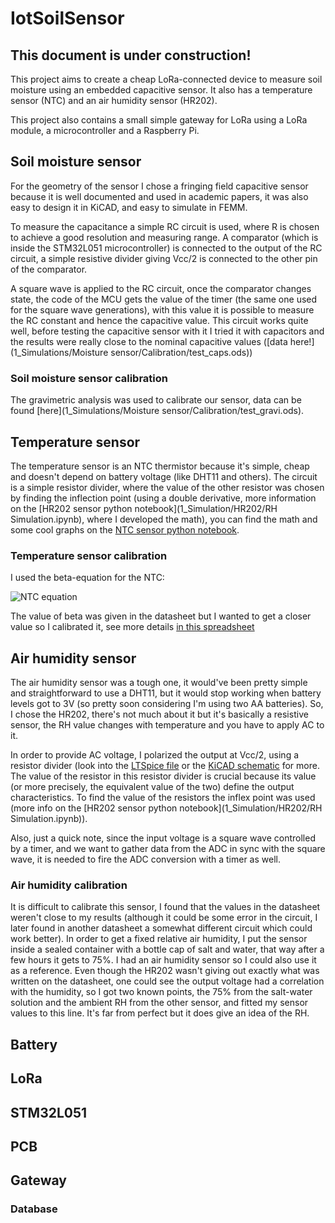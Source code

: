 # IotSoilSensor

## This document is under construction!

This project aims to create a cheap LoRa-connected device to measure soil moisture using an embedded capacitive sensor. It also has a temperature sensor (NTC) and an air humidity sensor (HR202).

This project also contains a small simple gateway for LoRa using a LoRa module, a microcontroller and a Raspberry Pi.

## Soil moisture sensor

For the geometry of the sensor I chose a fringing field capacitive sensor because it is well documented and used in academic papers, it was also easy to design it in KiCAD, and easy to simulate in FEMM.

To measure the capacitance a simple RC circuit is used, where R is chosen to achieve a good resolution and measuring range. A comparator (which is inside the STM32L051 microcontroller) is connected to the output of the RC circuit, a simple resistive divider giving Vcc/2 is connected to the other pin of the comparator. 

A square wave is applied to the RC circuit, once the comparator changes state, the code of the MCU gets the value of the timer (the same one used for the square wave generations), with this value it is possible to measure the RC constant and hence the capacitive value. This circuit works quite well, before testing the capacitive sensor with it I tried it with capacitors and the results were really close to the nominal capacitive values ([data here!](1_Simulations/Moisture sensor/Calibration/test_caps.ods))

### Soil moisture sensor calibration

The gravimetric analysis was used to calibrate our sensor, data can be found [here](1_Simulations/Moisture sensor/Calibration/test_gravi.ods). 

## Temperature sensor
The temperature sensor is an NTC thermistor because it's simple, cheap and doesn't depend on battery voltage (like DHT11 and others). The circuit is a simple resistor divider, where the value of the other resistor was chosen by finding the inflection point (using a double derivative, more information on the [HR202 sensor python notebook](1_Simulation/HR202/RH Simulation.ipynb), where I developed the math), you can find the math and some cool graphs on the [NTC sensor python notebook](1_Simulation/NTC/Simulation.ipynb). 

### Temperature sensor calibration
I used the beta-equation for the NTC:

![NTC equation](http://bit.ly/2WX1M7U)

The value of beta was given in the datasheet but I wanted to get a closer value so I calibrated it, see more details [in this spreadsheet](1_Simulations/NTC/NTC_calibration.ods)

## Air humidity sensor
The air humidity sensor was a tough one, it would've been pretty simple and straightforward to use a DHT11, but it would stop working when battery levels got to 3V (so pretty soon considering I'm using two AA batteries). So, I chose the HR202, there's not much about it but it's basically a resistive sensor, the RH value changes with temperature and you have to apply AC to it.

In order to provide AC voltage, I polarized the output at Vcc/2, using a resistor divider (look into the [LTSpice file](HERE) or the [KiCAD schematic](HERE) for more. The value of the resistor in this resistor divider is crucial because its value (or more precisely, the equivalent value of the two) define the output characteristics. To find the value of the resistors the inflex point was used (more info on the [HR202 sensor python notebook](1_Simulation/HR202/RH Simulation.ipynb)).

Also, just a quick note, since the input voltage is a square wave controlled by a timer, and we want to gather data from the ADC in sync with the square wave, it is needed to fire the ADC conversion with a timer as well.

### Air humidity calibration

It is difficult to calibrate this sensor, I found that the values in the datasheet weren't close to my results (although it could be some error in the circuit, I later found in another datasheet a somewhat different circuit which could work better). In order to get a fixed relative air humidity, I put the sensor inside a sealed container with a bottle cap of salt and water, that way after a few hours it gets to 75%.
I had an air humidity sensor so I could also use it as a reference. Even though the HR202 wasn't giving out exactly what was written on the datasheet, one could see the output voltage had a correlation with the humidity, so I got two known points, the 75% from the salt-water solution and the ambient RH from the other sensor, and fitted my sensor values to this line. It's far from perfect but it does give an idea of the RH.

## Battery

## LoRa

## STM32L051

## PCB

## Gateway
### Database



